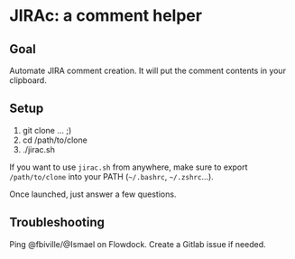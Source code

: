 # JIRAc: a comment helper

## Goal

Automate JIRA comment creation.
It will put the comment contents in your clipboard.

## Setup

 1. git clone ... ;)
 1. cd /path/to/clone
 1. ./jirac.sh

If you want to use `jirac.sh` from anywhere, make sure to 
export `/path/to/clone` into your PATH (`~/.bashrc`, `~/.zshrc`...).

Once launched, just answer a few questions.

## Troubleshooting

Ping @fbiville/@Ismael on Flowdock.
Create a Gitlab issue if needed.
